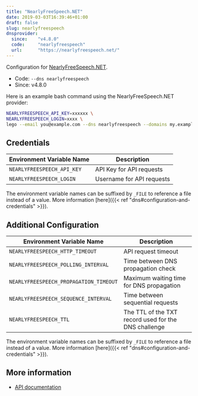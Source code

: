 ```yaml
---
title: "NearlyFreeSpeech.NET"
date: 2019-03-03T16:39:46+01:00
draft: false
slug: nearlyfreespeech
dnsprovider:
  since:    "v4.8.0"
  code:     "nearlyfreespeech"
  url:      "https://nearlyfreespeech.net/"
---
```


<!-- THIS DOCUMENTATION IS AUTO-GENERATED. PLEASE DO NOT EDIT. -->
<!-- providers/dns/nearlyfreespeech/nearlyfreespeech.toml -->
<!-- THIS DOCUMENTATION IS AUTO-GENERATED. PLEASE DO NOT EDIT. -->


Configuration for [NearlyFreeSpeech.NET](https://nearlyfreespeech.net/).


<!--more-->

- Code: `--dns nearlyfreespeech`
- Since: v4.8.0


Here is an example bash command using the NearlyFreeSpeech.NET provider:

```bash
NEARLYFREESPEECH_API_KEY=xxxxxx \
NEARLYFREESPEECH_LOGIN=xxxx \
lego --email you@example.com --dns nearlyfreespeech --domains my.example.org run
```




## Credentials

| Environment Variable Name | Description |
|-----------------------|-------------|
| `NEARLYFREESPEECH_API_KEY` | API Key for API requests |
| `NEARLYFREESPEECH_LOGIN` | Username for API requests |

The environment variable names can be suffixed by `_FILE` to reference a file instead of a value.
More information [here]({{< ref "dns#configuration-and-credentials" >}}).


## Additional Configuration

| Environment Variable Name | Description |
|--------------------------------|-------------|
| `NEARLYFREESPEECH_HTTP_TIMEOUT` | API request timeout |
| `NEARLYFREESPEECH_POLLING_INTERVAL` | Time between DNS propagation check |
| `NEARLYFREESPEECH_PROPAGATION_TIMEOUT` | Maximum waiting time for DNS propagation |
| `NEARLYFREESPEECH_SEQUENCE_INTERVAL` | Time between sequential requests |
| `NEARLYFREESPEECH_TTL` | The TTL of the TXT record used for the DNS challenge |

The environment variable names can be suffixed by `_FILE` to reference a file instead of a value.
More information [here]({{< ref "dns#configuration-and-credentials" >}}).




## More information

- [API documentation](https://members.nearlyfreespeech.net/wiki/API/Reference)

<!-- THIS DOCUMENTATION IS AUTO-GENERATED. PLEASE DO NOT EDIT. -->
<!-- providers/dns/nearlyfreespeech/nearlyfreespeech.toml -->
<!-- THIS DOCUMENTATION IS AUTO-GENERATED. PLEASE DO NOT EDIT. -->
